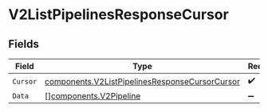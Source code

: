 # V2ListPipelinesResponseCursor


## Fields

| Field                                                                                                            | Type                                                                                                             | Required                                                                                                         | Description                                                                                                      |
| ---------------------------------------------------------------------------------------------------------------- | ---------------------------------------------------------------------------------------------------------------- | ---------------------------------------------------------------------------------------------------------------- | ---------------------------------------------------------------------------------------------------------------- |
| `Cursor`                                                                                                         | [components.V2ListPipelinesResponseCursorCursor](../../models/components/v2listpipelinesresponsecursorcursor.md) | :heavy_check_mark:                                                                                               | N/A                                                                                                              |
| `Data`                                                                                                           | [][components.V2Pipeline](../../models/components/v2pipeline.md)                                                 | :heavy_minus_sign:                                                                                               | N/A                                                                                                              |